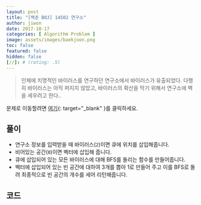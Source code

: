 ```yaml
---
layout: post
title: "[백준 BOJ] 14502 연구소"
author: jiwon
date: 2017-10-17
categories: [ Algorithm Problem ]
image: assets/images/baekjoon.png
toc: false
featured: false
hidden: false
[//]: # (rating: .5)
---
```


> 인체에 치명적인 바이러스를 연구하던 연구소에서 바이러스가 유출되었다. 다행히 바이러스는 아직 퍼지지 않았고, 바이러스의 확산을 막기 위해서 연구소에 벽을 세우려고 한다..

문제로 이동할려면 [여기](https://www.acmicpc.net/problem/14502){: target="_blank" }를 클릭하세요.

## 풀이

- 연구소 정보를 입력받을 때 바이러스(`2`)이면 큐에 위치를 삽입해줍니다.
- 비어있는 공간(`0`)이면 벡터에 삽입해 줍니다.
- 큐에 삽입되어 있는 모든 바이러스에 대해 BFS를 돌리는 함수를 만들어줍니다.
- 벡터에 삽입되어 있는 빈 공간에 대하여 3개를 뽑아 1로 만들어 주고 이를 BFS로 돌려 최종적으로 빈 공간의 개수를 세어 리턴해줍니다.

## 코드  


<script src="https://gist.github.com/jiwondh/2ceedff4fe9bc635a5bdb609e6863dd2.js"></script>









